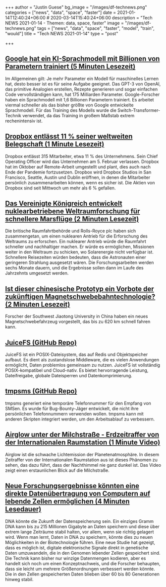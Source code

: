 +++
author = "Justin Guese"
bg_image = "/images/df-technews.png"
categories = ["news", "data", "space", "faster"]
date = 2021-01-14T12:40:24+06:00 # 2020-03-14T15:40:24+06:00
description = "Tech NEWS 2021-01-14 - Themen: data, space, faster"
image = "/images/df-technews.png"
tags = ["news", "data", "space", "faster", "model", "train", "would"]
title = "Tech NEWS 2021-01-14"
type = "post"

+++

## [Google hat ein KI-Sprachmodell mit Billionen von Parametern trainiert (5 Minuten Lesezeit)](https://venturebeat.com/2021/01/12/google-trained-a-trillion-parameter-ai-language-model//1/0100017700948b6a-8bb691be-de34-416b-8dfb-21c952379689-000000/L7aOfAHKWdZh2DGPd4sq0FlMJBX_MI6SMI58gpJLpbU=176)

 Im Allgemeinen gilt: Je mehr Parameter ein Modell für maschinelles Lernen hat, desto besser ist es für seine Aufgabe geeignet. Das GPT-3 von OpenAI, das primitive Analogien erstellen, Rezepte generieren und sogar einfachen Code vervollständigen kann, hat 175 Milliarden Parameter. Google-Forscher haben ein Sprachmodell mit 1,6 Billionen Parametern trainiert. Es arbeitet viermal schneller als das bisher größte von Google entwickelte Sprachmodell. Für das Training des Modells wurde die Switch-Transformer-Technik verwendet, da das Training in großem Maßstab extrem rechenintensiv ist.

## [Dropbox entlässt 11 % seiner weltweiten Belegschaft (1 Minute Lesezeit)](https://www.cnbc.com/2021/01/13/dropbox-to-cut-11percent-of-its-global-workforce.html/1/0100017700948b6a-8bb691be-de34-416b-8dfb-21c952379689-000000/DB1kx7R82c4HZF-s18R4mvRUEt4MfTU37aJPnMnhuFg=176)

 Dropbox entlässt 315 Mitarbeiter, etwa 11 % des Unternehmens. Sein Chief Operating Officer wird das Unternehmen am 5. Februar verlassen. Dropbox hat im Oktober auf Remote-Arbeit umgestellt und plant, dies auch nach Ende der Pandemie fortzusetzen. Dropbox wird Dropbox Studios in San Francisco, Seattle, Austin und Dublin eröffnen, in denen die Mitarbeiter persönlich zusammenarbeiten können, wenn es sicher ist. Die Aktien von Dropbox sind seit Mittwoch um mehr als 6 % gefallen.

## [Das Vereinigte Königreich entwickelt nuklearbetriebene Weltraumforschung für schnellere Marsflüge (2 Minuten Lesezeit)](https://www.vice.com/en/article/93wzap/the-uk-is-developing-nuclear-powered-space-exploration-for-faster-mars-trips/1/0100017700948b6a-8bb691be-de34-416b-8dfb-21c952379689-000000/Y4nfxiv-IV7Dtjfe9UB78tAAc9RpYhH0FO8ISY2-5mk=176)

 Die britische Raumfahrtbehörde und Rolls-Royce plc haben sich zusammengetan, um einen nuklearen Antrieb für die Erforschung des Weltraums zu erforschen. Ein nuklearer Antrieb würde die Raumfahrt schneller und nachhaltiger machen. Er würde es ermöglichen, Missionen weiter in den Weltraum zu schicken, wo Solarenergie nicht verfügbar ist. Schnellere Reisezeiten würden bedeuten, dass die Astronauten einer geringeren Strahlung ausgesetzt wären. Die Forschungsarbeiten werden sechs Monate dauern, und die Ergebnisse sollen dann im Laufe des Jahrzehnts umgesetzt werden.

## [Ist dieser chinesische Prototyp ein Vorbote der zukünftigen Magnetschwebebahntechnologie? (2 Minuten Lesezeit)](https://www.scmp.com/news/china/science/article/3117620/chinese-prototype-shape-maglev-train-tech-come/1/0100017700948b6a-8bb691be-de34-416b-8dfb-21c952379689-000000/gF4o3MXoq-KvcMFNtgT80zhWu3uy3Qc4iXPcfVY19JM=176)

 Forscher der Southwest Jiaotong University in China haben ein neues Magnetschwebefahrzeug vorgestellt, das bis zu 620 km schnell fahren kann.

## [JuiceFS (GitHub Repo)](https://github.com/juicedata/juicefs/1/0100017700948b6a-8bb691be-de34-416b-8dfb-21c952379689-000000/m1YEKkYo6LlKPXi5av7Yj-lmXVsLGyRwDZDK7TbxaqM=176)

 JuiceFS ist ein POSIX-Dateisystem, das auf Redis und Objektspeicher aufbaut. Es dient als zustandslose Middleware, die es vielen Anwendungen ermöglicht, Daten problemlos gemeinsam zu nutzen. JuiceFS ist vollständig POSIX-kompatibel und Cloud-nativ. Es bietet hervorragende Leistung, Dateifreigabe, globale Dateisperren und Datenkomprimierung.

## [tmpsms (GitHub Repo)](https://github.com/sdushantha/tmpsms/1/0100017700948b6a-8bb691be-de34-416b-8dfb-21c952379689-000000/2PpkKyG0iL2PQWLg38qnYdMzr1picEA8fHIdJndzwmw=176)

 tmpsms generiert eine temporäre Telefonnummer für den Empfang von SMSen. Es wurde für Bug-Bounty-Jäger entwickelt, die nicht ihre persönlichen Telefonnummern verwenden wollen. tmpsms kann mit anderen Skripten integriert werden, um den Arbeitsablauf zu verbessern.

## [Airglow unter der Milchstraße - Erdzeitraffer von der Internationalen Raumstation (1 Minute Video)](https://www.youtube.com/watch?v=8wMbzylZxEI/1/0100017700948b6a-8bb691be-de34-416b-8dfb-21c952379689-000000/YtXiRCQebPyisOi81oM4alq_JNcfWkYfEUd_mTiio-g=176)

 Airglow ist die schwache Lichtemission der Planetenatmosphäre. In diesem Zeitraffer von der Internationalen Raumstation aus ist dieses Phänomen zu sehen, das dazu führt, dass der Nachthimmel nie ganz dunkel ist. Das Video zeigt einen erstaunlichen Blick auf die Milchstraße.

## [Neue Forschungsergebnisse könnten eine direkte Datenübertragung von Computern auf lebende Zellen ermöglichen (4 Minuten Lesedauer)](https://singularityhub.com/2021/01/11/new-research-could-enable-direct-data-transfer-from-computers-to-living-cells//1/0100017700948b6a-8bb691be-de34-416b-8dfb-21c952379689-000000/V78kJL2b0SFvXM3azmewjROJrDBCycIOhUa3GKKRz1g=176)

 DNA könnte die Zukunft der Datenspeicherung sein. Ein einziges Gramm DNA kann bis zu 215 Millionen Gigabyte an Daten speichern und diese über extrem lange Zeiträume stabil halten, vor allem, wenn sie richtig gelagert wird. Wenn man lernt, Daten in DNA zu speichern, könnte dies zu neuen Möglichkeiten in der Biotechnologie führen. Eine neue Studie hat gezeigt, dass es möglich ist, digitale elektronische Signale direkt in genetische Daten umzuwandeln, die in den Genomen lebender Zellen gespeichert sind. Die Technik kann bisher nur winzige Datenmengen kodieren, aber es handelt sich noch um einen Konzeptnachweis, und die Forscher behaupten, dass sie leicht um mehrere Größenordnungen verbessert werden könnte. Die in den Zellen gespeicherten Daten blieben über 60 bis 80 Generationen hinweg stabil.

